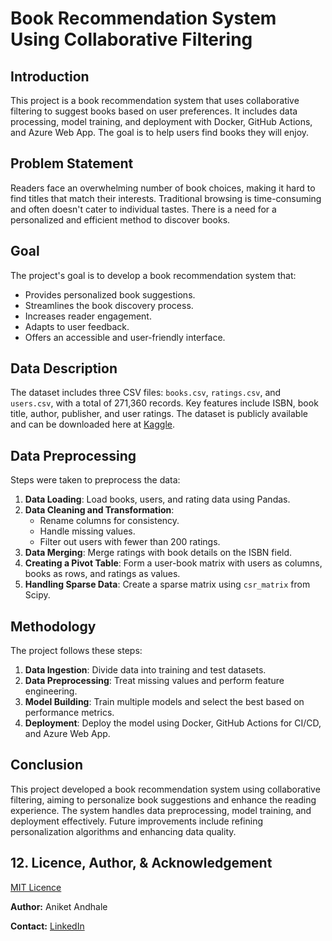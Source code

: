 # Book Recommendation System Using Collaborative Filtering
## Introduction
This project is a book recommendation system that uses collaborative filtering to suggest books based on user preferences. It includes data processing, model training, and deployment with Docker, GitHub Actions, and Azure Web App. The goal is to help users find books they will enjoy.

## Problem Statement
Readers face an overwhelming number of book choices, making it hard to find titles that match their interests. Traditional browsing is time-consuming and often doesn't cater to individual tastes. There is a need for a personalized and efficient method to discover books.

## Goal
The project's goal is to develop a book recommendation system that:
- Provides personalized book suggestions.
- Streamlines the book discovery process.
- Increases reader engagement.
- Adapts to user feedback.
- Offers an accessible and user-friendly interface.

## Data Description
The dataset includes three CSV files: `books.csv`, `ratings.csv`, and `users.csv`, with a total of 271,360 records. Key features include ISBN, book title, author, publisher, and user ratings.
The dataset is publicly available and can be downloaded here at [Kaggle](https://www.kaggle.com/datasets/saurabhbagchi/books-dataset/data). 

## Data Preprocessing
Steps were taken to preprocess the data:
1. **Data Loading**: Load books, users, and rating data using Pandas.
2. **Data Cleaning and Transformation**:
   - Rename columns for consistency.
   - Handle missing values.
   - Filter out users with fewer than 200 ratings.
3. **Data Merging**: Merge ratings with book details on the ISBN field.
4. **Creating a Pivot Table**: Form a user-book matrix with users as columns, books as rows, and ratings as values.
5. **Handling Sparse Data**: Create a sparse matrix using `csr_matrix` from Scipy.

## Methodology
The project follows these steps:
1. **Data Ingestion**: Divide data into training and test datasets.
2. **Data Preprocessing**: Treat missing values and perform feature engineering.
3. **Model Building**: Train multiple models and select the best based on performance metrics.
4. **Deployment**: Deploy the model using Docker, GitHub Actions for CI/CD, and Azure Web App.

## Conclusion
This project developed a book recommendation system using collaborative filtering, aiming to personalize book suggestions and enhance the reading experience. The system handles data preprocessing, model training, and deployment effectively. Future improvements include refining personalization algorithms and enhancing data quality.

## 12. Licence, Author, & Acknowledgement

[MIT Licence](LICENSE)

**Author:** Aniket Andhale

**Contact:** [LinkedIn](https://www.linkedin.com/in/aniketandhale08/)
